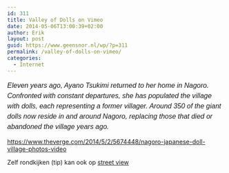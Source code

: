 ```yaml
---
id: 311
title: Valley of Dolls on Vimeo
date: 2014-05-06T13:00:39+02:00
author: Erik
layout: post
guid: https://www.geensnor.nl/wp/?p=311
permalink: /valley-of-dolls-on-vimeo/
categories:
  - Internet
---
```

_<span style="font-family: Helvetica, Arial, sans-serif; font-size: 16px; line-height: 24px;">Eleven years ago, Ayano Tsukimi returned to her home in Nagoro. Confronted with constant departures, she has populated the village with dolls, each representing a former villager. Around 350 of the giant dolls now reside in and around Nagoro, replacing those that died or abandoned the village years ago.</span>_

https://www.theverge.com/2014/5/2/5674448/nagoro-japanese-doll-village-photos-video

Zelf rondkijken (tip) kan ook op [street view](https://www.google.com/maps/@33.856426,134.019458,3a,75y,101h,74.99t/data=!3m4!1e1!3m2!1sHOoUvTsq_J5g5qrqExtA9w!2e0)